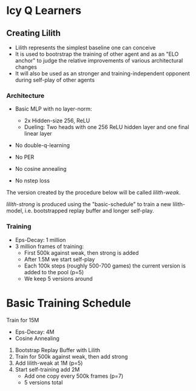 # Icy Q Learners

## Creating Lilith

* Lilith represents the simplest baseline one can conceive
* It is used to bootrstrap the training of other agent and as an "ELO anchor" to judge the relative improvements of various architectural changes
* It will also be used as an stronger and training-independent opponent during self-play of other agents

### Architecture
* Basic MLP with no layer-norm:
    * 2x Hidden-size 256, ReLU
    * Dueling: Two heads with one 256 ReLU hidden layer and one final linear layer

* No double-q-learning
* No PER
* No cosine annealing
* No nstep loss

The version created by the procedure below will be called *lilith-weak*.

*lilith-strong* is produced using the "basic-schedule" to train a new lilith-model, i.e. bootstrapped replay buffer and longer self-play.

### Training
* Eps-Decay: 1 million
* 3 million frames of training:
    - First 500k against weak, then strong is added
    - After 1.5M we start self-play
    - Each 100k steps (roughly 500-700 games) the current version is added to the pool (p=5)
    - We keep 5 versions around 


# Basic Training Schedule

Train for 15M
* Eps-Decay: 4M
* Cosine Annealing
1. Bootstrap Replay Buffer with Lilith
2. Train for 500k against weak, then add strong
3. Add lilith-weak at 1M (p=5)
4. Start self-training add 2M
    - Add one copy every 500k frames (p=7)
    - 5 versions total